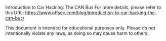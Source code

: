 Introduction to Car Hacking: The CAN Bus
For more details, please refer to this URL: https://www.offsec.com/blog/introduction-to-car-hacking-the-can-bus/

This document is intended for educational purposes only. Please do not intentionally violate any laws, as doing so may cause harm to others.
